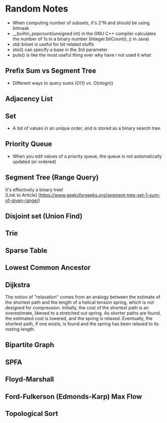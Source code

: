 # Random Notes

* When computing number of subsets, it's 2^N and should be using bitmask
* __builtin_popcount(unsigned int) in the GNU C++ compiler calculates the number of 1s in a binary number (Integer.bitCount(i, j) in Java)
* std::bitset is useful for bit related stuffs
* stoi() can specify a base in the 3rd parameter
* puts() is like the most useful thing ever why have i not used it what

## Prefix Sum vs Segment Tree
* Different ways to query sums (O(1) vs. O(nlogn))

## Adjacency List

## Set
* A list of values in an unique order, and is stored as a binary search tree.

## Priority Queue
* When you edit values of a priority queue, the queue is not automatically updated (or ordered)

## Segment Tree (Range Query)

It's effectively a binary tree!
<br>
[Link to Article] (https://www.geeksforgeeks.org/segment-tree-set-1-sum-of-given-range/)

## Disjoint set (Union Find)

## Trie

## Sparse Table

## Lowest Common Ancestor

## Dijkstra
   The notion of "relaxation" comes from an analogy between the estimate of the shortest path and the length of a helical tension spring, which is not designed for compression. Initially, the cost of the shortest path is an overestimate, likened to a stretched out spring. As shorter paths are found, the estimated cost is lowered, and the spring is relaxed. Eventually, the shortest path, if one exists, is found and the spring has been relaxed to its resting length.

## Bipartite Graph

## SPFA

## Floyd-Marshall

## Ford-Fulkerson (Edmonds-Karp) Max Flow

## Topological Sort